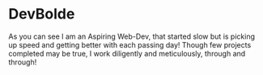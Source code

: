 # DevBolde
As you can see I am an Aspiring Web-Dev, that started slow but is picking up speed and getting better with each passing day!
Though few projects completed may be true, I work diligently and meticulously, through and through! 
